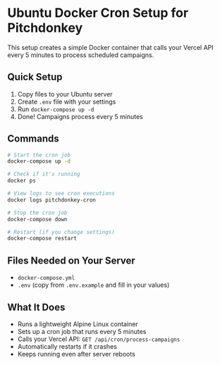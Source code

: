 # Ubuntu Docker Cron Setup for Pitchdonkey

This setup creates a simple Docker container that calls your Vercel API every 5 minutes to process scheduled campaigns.

## Quick Setup

1. Copy files to your Ubuntu server
2. Create `.env` file with your settings
3. Run `docker-compose up -d`
4. Done! Campaigns process every 5 minutes

## Commands

```bash
# Start the cron job
docker-compose up -d

# Check if it's running
docker ps

# View logs to see cron executions
docker logs pitchdonkey-cron

# Stop the cron job
docker-compose down

# Restart (if you change settings)
docker-compose restart
```

## Files Needed on Your Server

- `docker-compose.yml`
- `.env` (copy from `.env.example` and fill in your values)

## What It Does

- Runs a lightweight Alpine Linux container
- Sets up a cron job that runs every 5 minutes
- Calls your Vercel API: `GET /api/cron/process-campaigns`
- Automatically restarts if it crashes
- Keeps running even after server reboots